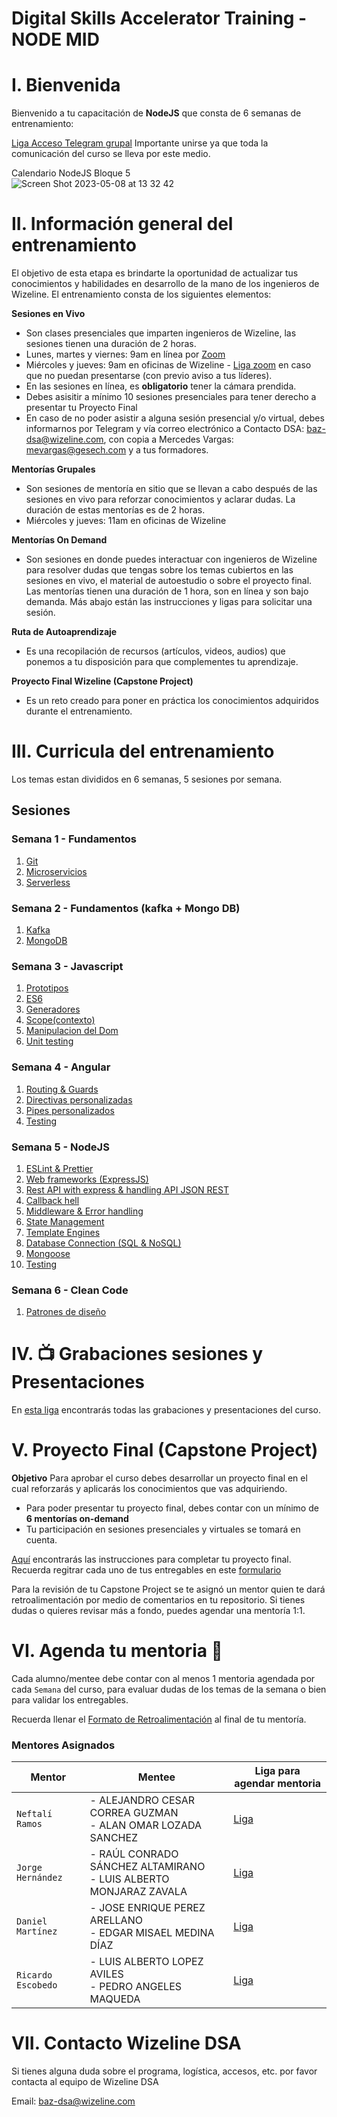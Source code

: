 # Digital Skills Accelerator Training - NODE MID

# I. Bienvenida
Bienvenido a tu capacitación de **NodeJS** que consta de 6 semanas de entrenamiento: 

[Liga Acceso Telegram grupal]( https://t.me/+qQStR31p82A2OThh) 
Importante unirse ya que toda la comunicación del curso se lleva por este medio.

Calendario NodeJS Bloque 5 <br>
![Screen Shot 2023-05-08 at 13 32 42](https://user-images.githubusercontent.com/114529977/236916006-8f20412e-6b27-4f15-a52b-5650a80dcd75.png)


# II. Información general del entrenamiento
El objetivo de esta etapa es brindarte la oportunidad de actualizar tus conocimientos y habilidades en desarrollo de la mano de los ingenieros de Wizeline. El entrenamiento consta de los siguientes elementos: 

**Sesiones en Vivo** 
- Son clases presenciales que imparten ingenieros de Wizeline, las sesiones tienen una duración de 2 horas.
- Lunes, martes y viernes: 9am en línea por [Zoom](https://wizeline.zoom.us/j/86400837276)
- Miércoles y jueves: 9am en oficinas de Wizeline - [Liga zoom](https://wizeline.zoom.us/j/86400837276) en caso que no puedan presentarse (con previo aviso a tus líderes).
- En las sesiones en línea, es **obligatorio** tener la cámara prendida.
- Debes asisitir a mínimo 10 sesiones presenciales para tener derecho a presentar tu Proyecto Final
- En caso de no poder asistir a alguna sesión presencial y/o virtual, debes informarnos por Telegram y vía correo electrónico a Contacto DSA: baz-dsa@wizeline.com, con copia a Mercedes Vargas: mevargas@gesech.com y a tus formadores. 

**Mentorías Grupales**
- Son sesiones de mentoría en sitio que se llevan a cabo después de las sesiones en vivo para reforzar conocimientos y aclarar dudas. La duración de estas mentorías es de 2 horas.
- Miércoles y jueves: 11am en oficinas de Wizeline

**Mentorías On Demand**
- Son sesiones en donde puedes interactuar con ingenieros de Wizeline para resolver dudas que tengas sobre los temas cubiertos en las sesiones en vivo, el material de autoestudio o sobre el proyecto final. Las mentorías tienen una duración de 1 hora, son en línea y son bajo demanda. Más abajo están las instrucciones y ligas para solicitar una sesión.

**Ruta de Autoaprendizaje**
- Es una recopilación de recursos (artículos, videos, audios) que ponemos a tu disposición para que complementes tu aprendizaje.

**Proyecto Final Wizeline (Capstone Project)**
- Es un reto creado para poner en práctica los conocimientos adquiridos durante el entrenamiento. 

# III. Curricula del entrenamiento
Los temas estan divididos en 6 semanas, 5 sesiones por semana. 

## Sesiones

### Semana 1 - Fundamentos

1.  [Git](1/GIT/README.md)
2.  [Microservicios](1/Microservicios/README.md)
3.  [Serverless](d)

### Semana 2 - Fundamentos (kafka + Mongo DB)

1.  [Kafka](2/GIT/README.md)
2.  [MongoDB](2/MongoDB/README.md)


### Semana 3 - Javascript

1.  [Prototipos](3/prototipos/README.md)
2.  [ES6](3/es6/README.md)
3.  [Generadores](3/generadores/README.md)
4.  [Scope(contexto)](3/scope/README.md)
5.  [Manipulacion del Dom](3/dom/README.md)
6.  [Unit testing](3/testing/README.md)

### Semana 4 - Angular

1.  [Routing & Guards](4/routing/README.md)
2.  [Directivas personalizadas](4/customDirectives/README.md)
3.  [Pipes personalizados](4/customPipes/README.md)
4.  [Testing](4/testing/README.md)

### Semana 5 - NodeJS

1.  [ESLint & Prettier](5/01_eslint_prettier/README.md)
2.  [Web frameworks (ExpressJS)](5/02_web_frameworks/README.md)
3.  [Rest API with express & handling API JSON REST](5/03_rest_api/README.md)
4.  [Callback hell](5/04_callback_hell/README.md)
5.  [Middleware & Error handling](5/05_middleware_and_error_handlng/README.MD)
6.  [State Management](5/06_state_management/README.MD)
7.  [Template Engines](5/07_template_engines/README.md)
8.  [Database Connection (SQL & NoSQL)](5/08_database_integration/README.md)
9.  [Mongoose](5/09_mongoose/README.MD)
10. [Testing](5/10_testing/README.md)

### Semana 6 - Clean Code

1.  [Patrones de diseño](6/designPatterns/README.md)

# IV. 📺 Grabaciones sesiones y Presentaciones

En [esta liga](https://github.com/wizelineacademy/BAZNODEINT5-2023/blob/main/Grabaciones%20y%20Presentaciones.md) encontrarás todas las grabaciones y presentaciones del curso.

# V. Proyecto Final (Capstone Project)

**Objetivo**
Para aprobar el curso debes desarrollar un proyecto final en el cual reforzarás y aplicarás los conocimientos que vas adquiriendo.
- Para poder presentar tu proyecto final, debes contar con un mínimo de **6 mentorías on-demand**
- Tu participación en sesiones presenciales y virtuales se tomará en cuenta.

[Aquí](Capstone%20Project.md) encontrarás las instrucciones para completar tu proyecto final. Recuerda regitrar cada uno de tus entregables en este [formulario](https://docs.google.com/forms/d/e/1FAIpQLSfnShrPgL4_jJkBeg27WVyzOtfREspDhCbT76W0u0Qjz2J5kg/viewform)

Para la revisión de tu Capstone Project se te asignó un mentor quien te dará retroalimentación por medio de comentarios en tu repositorio. Si tienes dudas o quieres revisar más a fondo, puedes agendar una mentoría 1:1.

# VI. Agenda tu mentoria 📆
Cada alumno/mentee debe contar con al menos 1 mentoria agendada por cada `Semana` del curso, para evaluar dudas de los temas de la semana o bien para validar los entregables.

Recuerda llenar el [Formato de Retroalimentación](https://forms.gle/7zLdZfhoqgAmN57a7) al final de tu mentoría.

### Mentores Asignados

| Mentor               | Mentee                          |  Liga para agendar mentoria                |
|----------------------|---------------------------------|--------------------------------------------|
| `Neftalí Ramos`       | - ALEJANDRO CESAR CORREA GUZMAN   <br/> - ALAN OMAR LOZADA SANCHEZ | [Liga](https://calendly.com/neftali-ramos/mentoria-baz?month=2023-05) |
| `Jorge Hernández`      |- RAÚL CONRADO SÁNCHEZ ALTAMIRANO <br/> - LUIS ALBERTO MONJARAZ ZAVALA     | [Liga](https://calendly.com/miguel-hernandez-9/1-hour-meeting?month=2023-05) |
| `Daniel Martínez`      | - JOSE ENRIQUE PEREZ ARELLANO  <br/> - EDGAR MISAEL MEDINA DÍAZ | [Liga](https://calendly.com/daniel-martinez-wizeline/node-mentoring?month=2023-05) |
| `Ricardo Escobedo` | - LUIS ALBERTO LOPEZ AVILES <br/> - PEDRO ANGELES MAQUEDA      | [Liga](https://calendly.com/d/ytd-4pr-t5w/richesc_baz_60min?month=2023-05) |

# VII. Contacto Wizeline DSA

Si tienes alguna duda sobre el programa, logística, accesos, etc. por favor contacta al equipo de Wizeline DSA

Email: [baz-dsa@wizeline.com](baz-dsa@wizeline.com)

